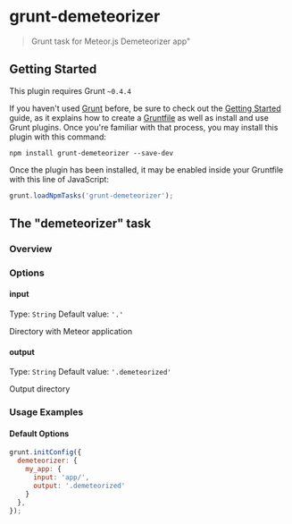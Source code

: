 # grunt-demeteorizer

> Grunt task for Meteor.js Demeteorizer app"

## Getting Started
This plugin requires Grunt `~0.4.4`

If you haven't used [Grunt](http://gruntjs.com/) before, be sure to check out the [Getting Started](http://gruntjs.com/getting-started) guide, as it explains how to create a [Gruntfile](http://gruntjs.com/sample-gruntfile) as well as install and use Grunt plugins. Once you're familiar with that process, you may install this plugin with this command:

```shell
npm install grunt-demeteorizer --save-dev
```

Once the plugin has been installed, it may be enabled inside your Gruntfile with this line of JavaScript:

```js
grunt.loadNpmTasks('grunt-demeteorizer');
```

## The "demeteorizer" task

### Overview

### Options

#### input
Type: `String`
Default value: `'.'`

Directory with Meteor application

#### output
Type: `String`
Default value: `'.demeteorized'`

Output directory

### Usage Examples

#### Default Options

```js
grunt.initConfig({
  demeteorizer: {
    my_app: {
      input: 'app/',
      output: '.demeteorized'
    }
  },
});
```
